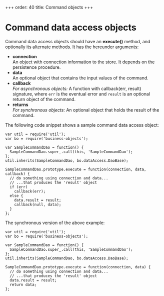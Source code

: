 +++
order: 40
title: Command objects
+++

# Command data access objects

Command data access objects should have an __execute()__ method, and optionally
its alternate methods. It has the hereunder arguments:

* __connection__  
  An object with connection information to the store. It depends on
  the persistence procedure. 
* __data__  
  An optional object that contains the input values of the command. 
* __callback__  
  _For asynchronous objects:_ A function with callback(err, result) signature, where
  `err` is the eventual error and `result` is an optional return object of the command.
* __returns__  
  _For synchronous objects:_ An optional object that holds the result of the command.

The following code snippet shows a sample command data access object:

```
var util = require('util');
var bo = require('business-objects');

var SampleCommandDao = function() {
  SampleCommandDao.super_.call(this, 'SampleCommandDao');
};
util.inherits(SampleCommandDao, bo.dataAccess.DaoBase);

SampleCommandDao.prototype.execute = function(connection, data, callback) {
  // do something using connection and data...
  // ...that produces the 'result' object
  if (err)
    callback(err);
  else {
    data.result = result;
    callback(null, data);
  }
};
```

The synchronous version of the above example:

```
var util = require('util');
var bo = require('business-objects');

var SampleCommandDao = function() {
  SampleCommandDao.super_.call(this, 'SampleCommandDao');
};
util.inherits(SampleCommandDao, bo.dataAccess.DaoBase);

SampleCommandDao.prototype.execute = function(connection, data) {
  // do something using connection and data...
  // ...that produces the 'result' object
  data.result = result;
  return data;
};
```
